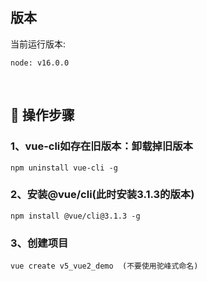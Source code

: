 ## 版本
当前运行版本:
```
node: v16.0.0

```

<br/>

## 🚀 操作步骤

### 1、vue-cli如存在旧版本：卸载掉旧版本  

```
npm uninstall vue-cli -g 
```
### 2、安装@vue/cli(此时安装3.1.3的版本)
```
npm install @vue/cli@3.1.3 -g
```

### 3、创建项目
```
vue create v5_vue2_demo  (不要使用驼峰式命名)
```